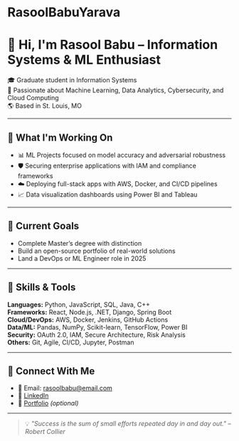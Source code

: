 # RasoolBabuYarava
# 👋 Hi, I'm Rasool Babu – Information Systems & ML Enthusiast

🎓 Graduate student in Information Systems  
🚀 Passionate about Machine Learning, Data Analytics, Cybersecurity, and Cloud Computing  
🌎 Based in St. Louis, MO

---

## 💼 What I'm Working On
- 📊 ML Projects focused on model accuracy and adversarial robustness
- 🛡️ Securing enterprise applications with IAM and compliance frameworks
- ☁️ Deploying full-stack apps with AWS, Docker, and CI/CD pipelines
- 📈 Data visualization dashboards using Power BI and Tableau

---

## 🎯 Current Goals
- Complete Master’s degree with distinction  
- Build an open-source portfolio of real-world solutions  
- Land a DevOps or ML Engineer role in 2025  

---

## 🧠 Skills & Tools

**Languages:** Python, JavaScript, SQL, Java, C++  
**Frameworks:** React, Node.js, .NET, Django, Spring Boot  
**Cloud/DevOps:** AWS, Docker, Jenkins, GitHub Actions  
**Data/ML:** Pandas, NumPy, Scikit-learn, TensorFlow, Power BI  
**Security:** OAuth 2.0, IAM, Secure Architecture, Risk Analysis  
**Others:** Git, Agile, CI/CD, Jupyter, Postman

---

## 🔗 Connect With Me

- 📧 Email: rasoolbabu@email.com  
- 💼 [LinkedIn](https://linkedin.com/in/yourprofile)  
- 📂 [Portfolio](https://yourwebsite.com) *(optional)*

---

> 💡 *"Success is the sum of small efforts repeated day in and day out." – Robert Collier*

